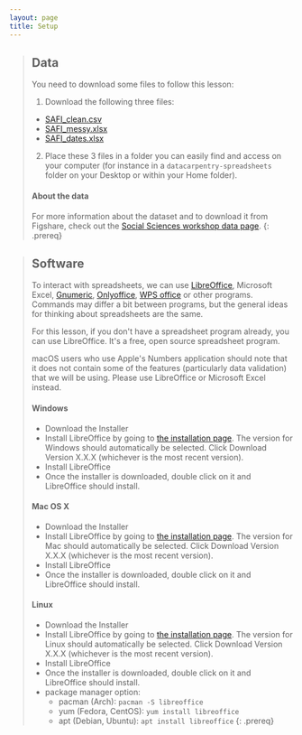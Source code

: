 ```yaml
---
layout: page
title: Setup
---
```


> ## Data
>
> You need to download some files to follow this lesson:
>
> 1. Download the following three files:
>   * [SAFI_clean.csv](https://ndownloader.figshare.com/files/11492171)
>   * [SAFI_messy.xlsx](https://ndownloader.figshare.com/files/11502824)
>   * [SAFI_dates.xlsx](https://ndownloader.figshare.com/files/11502827)
>
> 2. Place these 3 files in a folder you can easily find and access on your
> computer (for instance in a `datacarpentry-spreadsheets` folder on your
> Desktop or within your Home folder).
>
> #### About the data
>
> For more information about the dataset and to
> download it from Figshare, check out the [Social Sciences workshop data
> page](http://www.datacarpentry.org/socialsci-workshop/data).
{: .prereq}

> ## Software
>
> To interact with spreadsheets, we can use [LibreOffice](https://www.libreoffice.org/), 
> Microsoft Excel, [Gnumeric](http://www.gnumeric.org/), 
> [Onlyoffice](https://www.onlyoffice.com/), [WPS office](https://www.wps.com/) 
> or other programs. Commands may differ a bit between programs, but
> the general ideas for thinking about spreadsheets are the same.
>
> For this lesson, if you don't have a spreadsheet program already, you can use
> LibreOffice. It's a free, open source spreadsheet program.
>
> macOS users who use Apple's Numbers application should note that it does not
> contain some of the features (particularly data validation) that we will
> be using. Please use LibreOffice or Microsoft Excel instead.
>
> #### Windows
>
> - Download the Installer
> - Install LibreOffice by going to [the installation
>   page](https://www.libreoffice.org/download/libreoffice-fresh/). The version
>   for Windows should automatically be selected. Click Download Version X.X.X
>   (whichever is the most recent version).
> - Install LibreOffice
> - Once the installer is downloaded, double click on it and LibreOffice should
>   install.
>
> #### Mac OS X
>
> - Download the Installer
>  - Install LibreOffice by going to [the installation
>    page](https://www.libreoffice.org/download/libreoffice-fresh/). The version
>    for Mac should automatically be selected. Click Download Version X.X.X
>    (whichever is the most recent version).
> - Install LibreOffice
> - Once the installer is downloaded, double click on it and LibreOffice should
>   install.
>
> #### Linux
>
> - Download the Installer
> - Install LibreOffice by going to [the installation
>   page](https://www.libreoffice.org/download/libreoffice-fresh/). The version
>   for Linux should automatically be selected. Click Download Version X.X.X
>   (whichever is the most recent version).
> - Install LibreOffice
> - Once the installer is downloaded, double click on it and LibreOffice should
>   install.
> - package manager option:
>   - pacman (Arch): `pacman -S libreoffice`
>   - yum (Fedora, CentOS): `yum install libreoffice`
>   - apt (Debian, Ubuntu): `apt install libreoffice`
{: .prereq}
